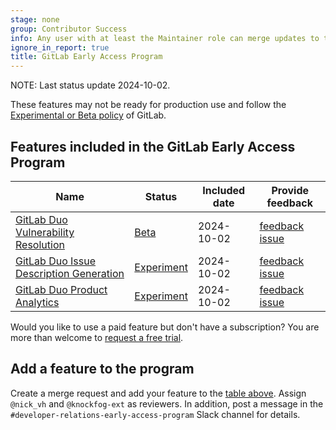 ```yaml
---
stage: none
group: Contributor Success
info: Any user with at least the Maintainer role can merge updates to this content. For details, see https://docs.gitlab.com/ee/development/development_processes.html#development-guidelines-review.
ignore_in_report: true
title: GitLab Early Access Program
---
```


NOTE:
Last status update 2024-10-02.

These features may not be ready for production use and follow the [Experimental or Beta policy](../development_stages_support.md) of GitLab.

## Features included in the GitLab Early Access Program

| Name                                                                                                                                        | Status                                                    | Included date | Provide feedback |
|---------------------------------------------------------------------------------------------------------------------------------------------|-----------------------------------------------------------|---------------|------------------|
| [GitLab Duo Vulnerability Resolution](../../user/application_security/vulnerabilities/index.md#vulnerability-resolution)                    | [Beta](../development_stages_support.md#beta)             | 2024-10-02    | [feedback issue](https://gitlab.com/gitlab-org/gitlab/-/issues/476553) |
| [GitLab Duo Issue Description Generation](../../user/project/issues/managing_issues.md#populate-an-issue-with-issue-description-generation) | [Experiment](../development_stages_support.md#experiment) | 2024-10-02    | [feedback issue](https://gitlab.com/gitlab-org/gitlab/-/issues/409844) |
| [GitLab Duo Product Analytics](../../user/analytics/analytics_dashboards.md#generate-a-custom-visualization-with-gitlab-duo)                | [Experiment](../development_stages_support.md#experiment) | 2024-10-02    | [feedback issue](https://gitlab.com/gitlab-org/gitlab/-/issues/455363) |

Would you like to use a paid feature but don't have a subscription?
You are more than welcome to [request a free trial](https://about.gitlab.com/free-trial/).

## Add a feature to the program

Create a merge request and add your feature to the [table above](#features-included-in-the-gitlab-early-access-program). Assign `@nick_vh` and `@knockfog-ext` as reviewers. In addition, post a message in the `#developer-relations-early-access-program` Slack channel for details.

<!--
## Features previously enrolled

| Name                                                                              | Status     | Enrolled at   | Removed at   |
|-----------------------------------------------------------------------------------|------------|---------------| -------------|
|                                                                                   |            |               |              |
-->

